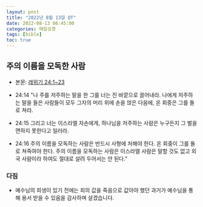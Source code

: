 ```yaml
---
layout: post
title: "2022년 8월 13일 QT"
date: 2022-08-13 06:45:00
categories: 매일성경
tags: [bible]
toc: true
---
```


## 주의 이름을 모독한 사람
- 본문: [레위기 24:1~23](https://www.bskorea.or.kr/bible/korbibReadpage.php?version=SAENEW&book=lev&chap=24&sec=1&cVersion=&fontSize=15px&fontWeight=normal)

- 24:14 "나 주를 저주하는 말을 한 그를 너는 진 바깥으로 끌어내라. 나에게 저주하는 말을 들은 사람들이 모두 그자의 머리 위에 손을 얹은 다음에, 온 회중은 그를 돌로 쳐라.
- 24:15 그리고 너는 이스라엘 자손에게, 하나님을 저주하는 사람은 누구든지 그 벌을 면하지 못한다고 일러라.
- 24:16 주의 이름을 모독하는 사람은 반드시 사형에 처해야 한다. 온 회중이 그를 돌로 쳐죽여야 한다. 주의 이름을 모독하는 사람은 이스라엘 사람은 말할 것도 없고 외국 사람이라 하여도 절대로 살려 두어서는 안 된다."

### 다짐
- 예수님의 희생이 있기 전에는 죄의 값을 죽음으로 값아야 했던 과거가 예수님을 통해 용서 받을 수 있음을 감사하며 살겠습니다.
